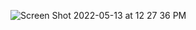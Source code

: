 
![Screen Shot 2022-05-13 at 12 27 36 PM](https://user-images.githubusercontent.com/30683150/168326906-3e604156-efd5-439f-89d3-b71794b13333.png)
